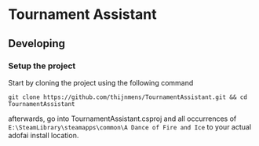 ﻿# Tournament Assistant

## Developing

### Setup the project

Start by cloning the project using the following command

```shell
git clone https://github.com/thijnmens/TournamentAssistant.git && cd TournamentAssistant
```

afterwards, go into TournamentAssistant.csproj and all occurrences
of `E:\SteamLibrary\steamapps\common\A Dance of Fire and Ice` to your actual adofai install location.
